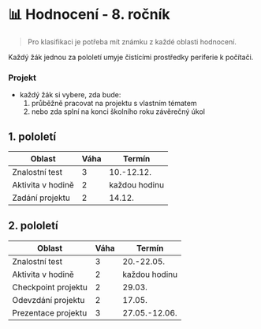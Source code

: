 # 📊 Hodnocení - 8. ročník

> Pro klasifikaci je potřeba mít známku z každé oblasti hodnocení.

Každý žák jednou za pololetí umyje čistícími prostředky periferie k počítači.

### Projekt
- každý žák si vybere, zda bude:
  1. průběžně pracovat na projektu s vlastním tématem
  2. nebo zda splní na konci školního roku závěrečný úkol

## 1. pololetí

| Oblast            | Váha | Termín        |
| ----------------- | ---- | ------------- |
| Znalostní test    | 3    | 10.-12.12.    |
| Aktivita v hodině | 2    | každou hodinu |
| Zadání projektu   | 2    | 14.12.        |


## 2. pololetí

| Oblast              | Váha | Termín        |
| ------------------- | ---- | ------------- |
| Znalostní test      | 3    | 20.-22.05.    |
| Aktivita v hodině   | 2    | každou hodinu |
| Checkpoint projektu | 2    | 29.03.        |
| Odevzdání projektu  | 2    | 17.05.        |
| Prezentace projektu | 3    | 27.05.-12.06. |
